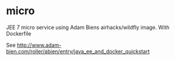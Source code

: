 # micro
JEE 7 micro service using Adam Biens airhacks/wildfly image. With Dockerfile

See http://www.adam-bien.com/roller/abien/entry/java_ee_and_docker_quickstart
